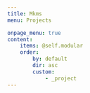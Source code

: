 ```yaml
---
title: Mkms
menu: Projects

onpage_menu: true
content:
    items: @self.modular
    order:
        by: default
        dir: asc
        custom:
            - _project
---
```

